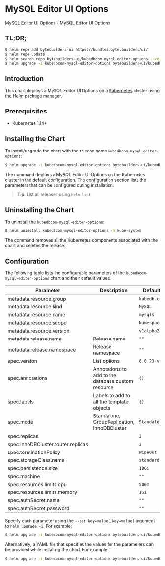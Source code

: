 # MySQL Editor UI Options

[MySQL Editor UI Options](https://byte.builders) - MySQL Editor UI Options

## TL;DR;

```bash
$ helm repo add bytebuilders-ui https://bundles.byte.builders/ui/
$ helm repo update
$ helm search repo bytebuilders-ui/kubedbcom-mysql-editor-options --version=v0.4.2
$ helm upgrade -i kubedbcom-mysql-editor-options bytebuilders-ui/kubedbcom-mysql-editor-options -n kube-system --create-namespace --version=v0.4.2
```

## Introduction

This chart deploys a MySQL Editor UI Options on a [Kubernetes](http://kubernetes.io) cluster using the [Helm](https://helm.sh) package manager.

## Prerequisites

- Kubernetes 1.14+

## Installing the Chart

To install/upgrade the chart with the release name `kubedbcom-mysql-editor-options`:

```bash
$ helm upgrade -i kubedbcom-mysql-editor-options bytebuilders-ui/kubedbcom-mysql-editor-options -n kube-system --create-namespace --version=v0.4.2
```

The command deploys a MySQL Editor UI Options on the Kubernetes cluster in the default configuration. The [configuration](#configuration) section lists the parameters that can be configured during installation.

> **Tip**: List all releases using `helm list`

## Uninstalling the Chart

To uninstall the `kubedbcom-mysql-editor-options`:

```bash
$ helm uninstall kubedbcom-mysql-editor-options -n kube-system
```

The command removes all the Kubernetes components associated with the chart and deletes the release.

## Configuration

The following table lists the configurable parameters of the `kubedbcom-mysql-editor-options` chart and their default values.

|             Parameter              |                    Description                     |         Default         |
|------------------------------------|----------------------------------------------------|-------------------------|
| metadata.resource.group            |                                                    | <code>kubedb.com</code> |
| metadata.resource.kind             |                                                    | <code>MySQL</code>      |
| metadata.resource.name             |                                                    | <code>mysqls</code>     |
| metadata.resource.scope            |                                                    | <code>Namespaced</code> |
| metadata.resource.version          |                                                    | <code>v1alpha2</code>   |
| metadata.release.name              | Release name                                       | <code>""</code>         |
| metadata.release.namespace         | Release namespace                                  | <code>""</code>         |
| spec.version                       | List options                                       | <code>8.0.23-v1</code>  |
| spec.annotations                   | Annotations to add to the database custom resource | <code>{}</code>         |
| spec.labels                        | Labels to add to all the template objects          | <code>{}</code>         |
| spec.mode                          | Standalone, GroupReplication, InnoDBCluster        | <code>Standalone</code> |
| spec.replicas                      |                                                    | <code>3</code>          |
| spec.innoDBCluster.router.replicas |                                                    | <code>3</code>          |
| spec.terminationPolicy             |                                                    | <code>WipeOut</code>    |
| spec.storageClass.name             |                                                    | <code>standard</code>   |
| spec.persistence.size              |                                                    | <code>10Gi</code>       |
| spec.machine                       |                                                    | <code>""</code>         |
| spec.resources.limits.cpu          |                                                    | <code>500m</code>       |
| spec.resources.limits.memory       |                                                    | <code>1Gi</code>        |
| spec.authSecret.name               |                                                    | <code>""</code>         |
| spec.authSecret.password           |                                                    | <code>""</code>         |


Specify each parameter using the `--set key=value[,key=value]` argument to `helm upgrade -i`. For example:

```bash
$ helm upgrade -i kubedbcom-mysql-editor-options bytebuilders-ui/kubedbcom-mysql-editor-options -n kube-system --create-namespace --version=v0.4.2 --set metadata.resource.group=kubedb.com
```

Alternatively, a YAML file that specifies the values for the parameters can be provided while
installing the chart. For example:

```bash
$ helm upgrade -i kubedbcom-mysql-editor-options bytebuilders-ui/kubedbcom-mysql-editor-options -n kube-system --create-namespace --version=v0.4.2 --values values.yaml
```
